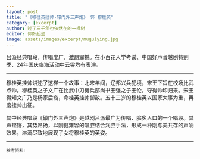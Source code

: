 ```yaml
---
layout: post
title: "《穆桂英挂帅·辕门外三声炮》 饰 穆桂英"
category: [excerpt]
author: 过了三千年也依然在的一棵树
editor: 仰卧起坐
image: assets/images/excerpt/muguiying.jpg
---
```


吕派经典唱段，传唱度广，激昂震撼。在小百花入学考试、中国好声音越剧特别季、24年国庆临海活动中云霄均有表演。

---

穆桂英挂帅讲述了这样一个故事：北宋年间，辽邦兴兵犯境，宋王下旨在校场比武点帅。穆桂英之子文广在比武中刀劈兵部尚书王强之子王伦，夺得帅印归来。宋王得知文广乃是杨家后裔，命桂英挂帅御敌。五十三岁的穆桂英以国家大事为重，再度挂帅出征。

其中经典唱段《辕门外三声炮》是越剧吕派最广为传唱、脍炙人口的一个唱段。其声铿锵，其势昂扬，以刚健雍容的唱腔结合润腔手法，形成一种刚与美共存的声响效果，淋漓尽致地展现了女将穆桂英的英姿。


---
<p>
<small>
参考资料: <br />
</small>
</p>
